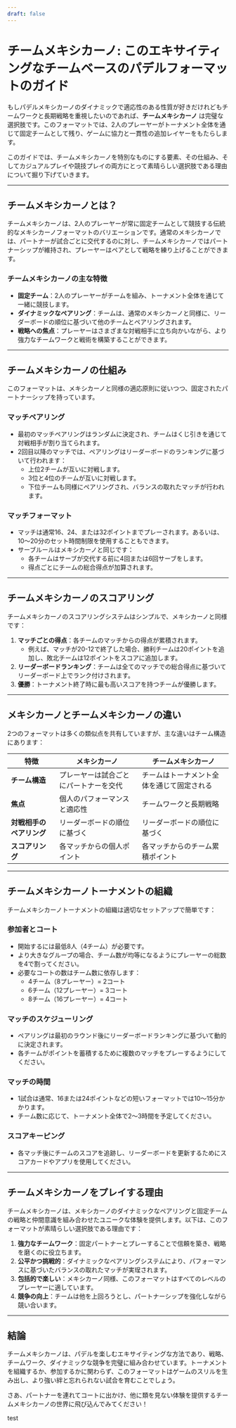 ```yaml
---
draft: false
---
```

# チームメキシカーノ: このエキサイティングなチームベースのパデルフォーマットのガイド

もしパデルメキシカーノのダイナミックで適応性のある性質が好きだけれどもチームワークと長期戦略を重視したいのであれば、**チームメキシカーノ** は完璧な選択肢です。このフォーマットでは、2人のプレーヤーがトーナメント全体を通じて固定チームとして残り、ゲームに協力と一貫性の追加レイヤーをもたらします。

このガイドでは、チームメキシカーノを特別なものにする要素、その仕組み、そしてカジュアルプレイや競技プレイの両方にとって素晴らしい選択肢である理由について掘り下げていきます。

---

## **チームメキシカーノとは？**

チームメキシカーノは、2人のプレーヤーが常に固定チームとして競技する伝統的なメキシカーノフォーマットのバリエーションです。通常のメキシカーノでは、パートナーが試合ごとに交代するのに対し、チームメキシカーノではパートナーシップが維持され、プレーヤーはペアとして戦略を練り上げることができます。

### **チームメキシカーノの主な特徴**
- **固定チーム**：2人のプレーヤーがチームを組み、トーナメント全体を通じて一緒に競技します。
- **ダイナミックなペアリング**：チームは、通常のメキシカーノと同様に、リーダーボードの順位に基づいて他のチームとペアリングされます。
- **戦略への焦点**：プレーヤーはさまざまな対戦相手に立ち向かいながら、より強力なチームワークと戦術を構築することができます。

---

## **チームメキシカーノの仕組み**

このフォーマットは、メキシカーノと同様の適応原則に従いつつ、固定されたパートナーシップを持っています。

### **マッチペアリング**
- 最初のマッチペアリングはランダムに決定され、チームはくじ引きを通じて対戦相手が割り当てられます。
- 2回目以降のマッチでは、ペアリングはリーダーボードのランキングに基づいて行われます：
  - 上位2チームが互いに対戦します。
  - 3位と4位のチームが互いに対戦します。
  - 下位チームも同様にペアリングされ、バランスの取れたマッチが行われます。

### **マッチフォーマット**
- マッチは通常16、24、または32ポイントまでプレーされます。あるいは、10〜20分のセット時間制限を使用することもできます。
- サーブルールはメキシカーノと同じです：
  - 各チームはサーブが交代する前に4回または6回サーブをします。
  - 得点ごとにチームの総合得点が加算されます。

---

## **チームメキシカーノのスコアリング**

チームメキシカーノのスコアリングシステムはシンプルで、メキシカーノと同様です：

1. **マッチごとの得点**：各チームのマッチからの得点が累積されます。
   - 例えば、マッチが20-12で終了した場合、勝利チームは20ポイントを追加し、敗北チームは12ポイントをスコアに追加します。
2. **リーダーボードランキング**：チームは全てのマッチでの総合得点に基づいてリーダーボード上でランク付けされます。
3. **優勝**：トーナメント終了時に最も高いスコアを持つチームが優勝します。

---

## **メキシカーノとチームメキシカーノの違い**

2つのフォーマットは多くの類似点を共有していますが、主な違いはチーム構造にあります：

| **特徴**            | **メキシカーノ**                                     | **チームメキシカーノ**                                  |
|-------------------------|-------------------------------------------------|---------------------------------------------------|
| **チーム構造**      | プレーヤーは試合ごとにパートナーを交代         | チームはトーナメント全体を通じて固定される      |
| **焦点**               | 個人のパフォーマンスと適応性         | チームワークと長期戦略                   |
| **対戦相手のペアリング**    | リーダーボードの順位に基づく                  | リーダーボードの順位に基づく                    |
| **スコアリング**             | 各マッチからの個人ポイント        | 各マッチからのチーム累積ポイント     |

---

## **チームメキシカーノトーナメントの組織**

チームメキシカーノトーナメントの組織は適切なセットアップで簡単です：

### **参加者とコート**
- 開始するには最低8人（4チーム）が必要です。
- より大きなグループの場合、チーム数が均等になるようにプレーヤーの総数を4で割ってください。
- 必要なコートの数はチーム数に依存します：
  - 4チーム（8プレーヤー）= 2コート
  - 6チーム（12プレーヤー）= 3コート
  - 8チーム（16プレーヤー）= 4コート

### **マッチのスケジューリング**
- ペアリングは最初のラウンド後にリーダーボードランキングに基づいて動的に決定されます。
- 各チームがポイントを蓄積するために複数のマッチをプレーするようにしてください。

### **マッチの時間**
- 1試合は通常、16または24ポイントなどの短いフォーマットでは10〜15分かかります。
- チーム数に応じて、トーナメント全体で2〜3時間を予定してください。

### **スコアキーピング**
- 各マッチ後にチームのスコアを追跡し、リーダーボードを更新するためにスコアカードやアプリを使用してください。

---

## **チームメキシカーノをプレイする理由**

チームメキシカーノは、メキシカーノのダイナミックなペアリングと固定チームの戦略と仲間意識を組み合わせたユニークな体験を提供します。以下は、このフォーマットが素晴らしい選択肢である理由です：

1. **強力なチームワーク**：固定パートナーとプレーすることで信頼を築き、戦略を磨くのに役立ちます。
2. **公平かつ挑戦的**：ダイナミックなペアリングシステムにより、パフォーマンスに基づいたバランスの取れたマッチが実珵されます。
3. **包括的で楽しい**：メキシカーノ同様、このフォーマットはすべてのレベルのプレーヤーに適しています。
4. **競争の向上**：チームは他を上回ろうとし、パートナーシップを強化しながら競い合います。

---

## **結論**

チームメキシカーノは、パデルを楽しむエキサイティングな方法であり、戦略、チームワーク、ダイナミックな競争を完璧に組み合わせています。トーナメントを組織するか、参加するかに関わらず、このフォーマットはゲームのスリルを生み出し、より強い絆と忘れられない試合を育むことでしょう。

さあ、パートナーを連れてコートに出かけ、他に類を見ない体験を提供するチームメキシカーノの世界に飛び込んでみてください！

test